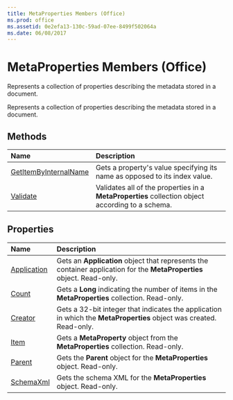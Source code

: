```yaml
---
title: MetaProperties Members (Office)
ms.prod: office
ms.assetid: 0e2efa13-130c-59ad-07ee-8499f502064a
ms.date: 06/08/2017
---
```



# MetaProperties Members (Office)
Represents a collection of properties describing the metadata stored in a document.

Represents a collection of properties describing the metadata stored in a document.


## Methods



|**Name**|**Description**|
|:-----|:-----|
|[GetItemByInternalName](metaproperties-getitembyinternalname-method-office.md)|Gets a property's value specifying its name as opposed to its index value.|
|[Validate](metaproperties-validate-method-office.md)|Validates all of the properties in a  **MetaProperties** collection object according to a schema.|

## Properties



|**Name**|**Description**|
|:-----|:-----|
|[Application](metaproperties-application-property-office.md)|Gets an  **Application** object that represents the container application for the **MetaProperties** object. Read-only.|
|[Count](metaproperties-count-property-office.md)|Gets a  **Long** indicating the number of items in the **MetaProperties** collection. Read-only.|
|[Creator](metaproperties-creator-property-office.md)|Gets a 32-bit integer that indicates the application in which the  **MetaProperties** object was created. Read-only.|
|[Item](metaproperties-item-property-office.md)|Gets a  **MetaProperty** object from the **MetaProperties** collection. Read-only.|
|[Parent](metaproperties-parent-property-office.md)|Gets the  **Parent** object for the **MetaProperties** object. Read-only.|
|[SchemaXml](metaproperties-schemaxml-property-office.md)|Gets the schema XML for the  **MetaProperties** object. Read-only.|

